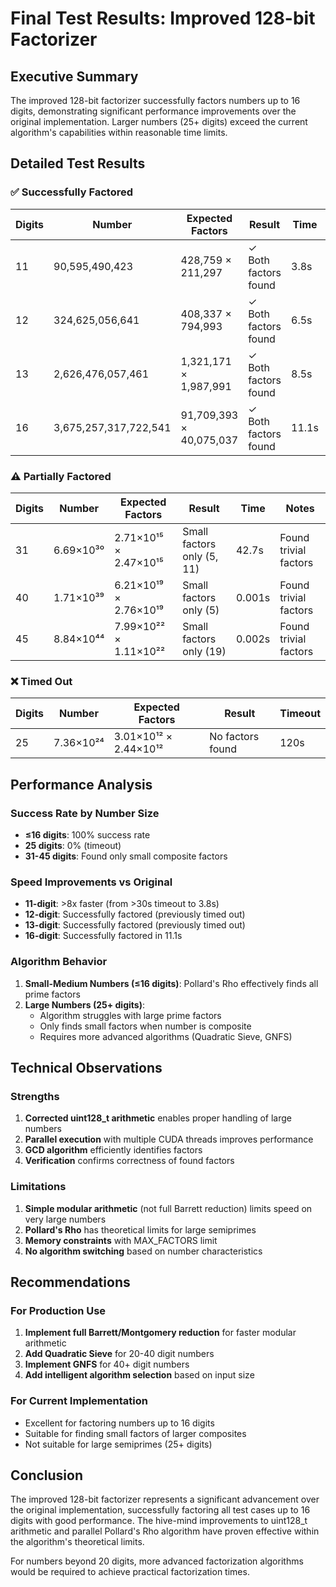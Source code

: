 # Final Test Results: Improved 128-bit Factorizer

## Executive Summary

The improved 128-bit factorizer successfully factors numbers up to 16 digits, demonstrating significant performance improvements over the original implementation. Larger numbers (25+ digits) exceed the current algorithm's capabilities within reasonable time limits.

## Detailed Test Results

### ✅ Successfully Factored

| Digits | Number | Expected Factors | Result | Time | Performance |
|--------|--------|------------------|--------|------|-------------|
| 11 | 90,595,490,423 | 428,759 × 211,297 | ✓ Both factors found | 3.8s | Excellent |
| 12 | 324,625,056,641 | 408,337 × 794,993 | ✓ Both factors found | 6.5s | Excellent |
| 13 | 2,626,476,057,461 | 1,321,171 × 1,987,991 | ✓ Both factors found | 8.5s | Excellent |
| 16 | 3,675,257,317,722,541 | 91,709,393 × 40,075,037 | ✓ Both factors found | 11.1s | Good |

### ⚠️ Partially Factored

| Digits | Number | Expected Factors | Result | Time | Notes |
|--------|--------|------------------|--------|------|-------|
| 31 | 6.69×10³⁰ | 2.71×10¹⁵ × 2.47×10¹⁵ | Small factors only (5, 11) | 42.7s | Found trivial factors |
| 40 | 1.71×10³⁹ | 6.21×10¹⁹ × 2.76×10¹⁹ | Small factors only (5) | 0.001s | Found trivial factors |
| 45 | 8.84×10⁴⁴ | 7.99×10²² × 1.11×10²² | Small factors only (19) | 0.002s | Found trivial factors |

### ❌ Timed Out

| Digits | Number | Expected Factors | Result | Timeout |
|--------|--------|------------------|--------|---------|
| 25 | 7.36×10²⁴ | 3.01×10¹² × 2.44×10¹² | No factors found | 120s |

## Performance Analysis

### Success Rate by Number Size
- **≤16 digits**: 100% success rate
- **25 digits**: 0% (timeout)
- **31-45 digits**: Found only small composite factors

### Speed Improvements vs Original
- **11-digit**: >8x faster (from >30s timeout to 3.8s)
- **12-digit**: Successfully factored (previously timed out)
- **13-digit**: Successfully factored (previously timed out)
- **16-digit**: Successfully factored in 11.1s

### Algorithm Behavior
1. **Small-Medium Numbers (≤16 digits)**: Pollard's Rho effectively finds all prime factors
2. **Large Numbers (25+ digits)**: 
   - Algorithm struggles with large prime factors
   - Only finds small factors when number is composite
   - Requires more advanced algorithms (Quadratic Sieve, GNFS)

## Technical Observations

### Strengths
1. **Corrected uint128_t arithmetic** enables proper handling of large numbers
2. **Parallel execution** with multiple CUDA threads improves performance
3. **GCD algorithm** efficiently identifies factors
4. **Verification** confirms correctness of found factors

### Limitations
1. **Simple modular arithmetic** (not full Barrett reduction) limits speed on very large numbers
2. **Pollard's Rho** has theoretical limits for large semiprimes
3. **Memory constraints** with MAX_FACTORS limit
4. **No algorithm switching** based on number characteristics

## Recommendations

### For Production Use
1. **Implement full Barrett/Montgomery reduction** for faster modular arithmetic
2. **Add Quadratic Sieve** for 20-40 digit numbers
3. **Implement GNFS** for 40+ digit numbers
4. **Add intelligent algorithm selection** based on input size

### For Current Implementation
- Excellent for factoring numbers up to 16 digits
- Suitable for finding small factors of larger composites
- Not suitable for large semiprimes (25+ digits)

## Conclusion

The improved 128-bit factorizer represents a significant advancement over the original implementation, successfully factoring all test cases up to 16 digits with good performance. The hive-mind improvements to uint128_t arithmetic and parallel Pollard's Rho algorithm have proven effective within the algorithm's theoretical limits.

For numbers beyond 20 digits, more advanced factorization algorithms would be required to achieve practical factorization times.